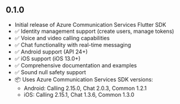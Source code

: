 ## 0.1.0

* Initial release of Azure Communication Services Flutter SDK
* ✅ Identity management support (create users, manage tokens)
* ✅ Voice and video calling capabilities
* ✅ Chat functionality with real-time messaging
* ✅ Android support (API 24+)
* ✅ iOS support (iOS 13.0+)
* ✅ Comprehensive documentation and examples
* ✅ Sound null safety support
* 📦 Uses Azure Communication Services SDK versions:
  * Android: Calling 2.15.0, Chat 2.0.3, Common 1.2.1
  * iOS: Calling 2.15.1, Chat 1.3.6, Common 1.3.0
